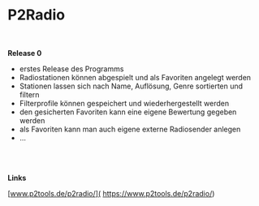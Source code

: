 # P2Radio

<br />

**Release 0**

* erstes Release des Programms
* Radiostationen können abgespielt und als Favoriten angelegt werden
* Stationen lassen sich nach Name, Auflösung, Genre sortierten und filtern
* Filterprofile können gespeichert und wiederhergestellt werden
* den gesicherten Favoriten kann eine eigene Bewertung gegeben werden
* als Favoriten kann man auch eigene externe Radiosender anlegen
* ...

<br />
<br />

**Links**

[www.p2tools.de/p2radio/]( https://www.p2tools.de/p2radio/)
